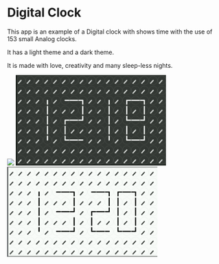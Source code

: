 # Digital Clock

This app is an example of a Digital clock with shows time with the use of 153 small Analog clocks.

It has a light theme and a dark theme.

It is made with love, creativity and many sleep-less nights.

<img src='digital_flutter_clock.mp4' width='350'>

<img src='digital_dark.png' width='350'>

<img src='digital_light.png' width='350'>

